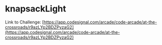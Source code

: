 # knapsackLight

Link to Challenge: [https://app.codesignal.com/arcade/code-arcade/at-the-crossroads/r9azLYp2BDZPyzaG2](https://app.codesignal.com/arcade/code-arcade/at-the-crossroads/r9azLYp2BDZPyzaG2)